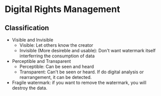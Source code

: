 # Digital Rights Management
## Classification
- Visible and Invisible 
	- Visible: Let others know the creator
	- Invisible (More desireble and usable): Don't want watermark itself interferring the consumption of data
- Perceptible and Transparent
	- Perceptible: Can be seen and heard
	- Transparent: Can't be seen or heard. If do digital analysis or rearrangement, it can be detected.
- Fragile watermark: if you want to remove the watermark, you will destroy the data.